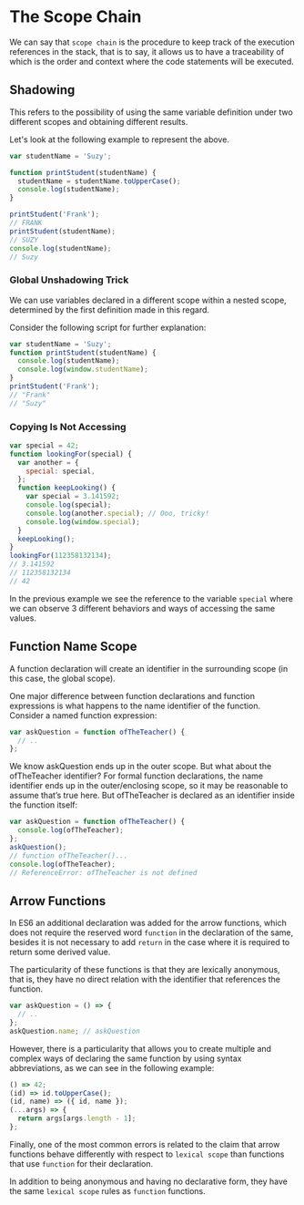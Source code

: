 # The Scope Chain

We can say that `scope chain` is the procedure to keep track of the execution references in the stack, that is to say, it allows us to have a traceability of which is the order and context where the code statements will be executed.

## Shadowing

This refers to the possibility of using the same variable definition under two different scopes and obtaining different results.

Let's look at the following example to represent the above.

```javascript
var studentName = 'Suzy';

function printStudent(studentName) {
  studentName = studentName.toUpperCase();
  console.log(studentName);
}

printStudent('Frank');
// FRANK
printStudent(studentName);
// SUZY
console.log(studentName);
// Suzy
```

### Global Unshadowing Trick

We can use variables declared in a different scope within a nested scope, determined by the first definition made in this regard.

Consider the following script for further explanation:

```javascript
var studentName = 'Suzy';
function printStudent(studentName) {
  console.log(studentName);
  console.log(window.studentName);
}
printStudent('Frank');
// "Frank"
// "Suzy"
```

### Copying Is Not Accessing

```javascript
var special = 42;
function lookingFor(special) {
  var another = {
    special: special,
  };
  function keepLooking() {
    var special = 3.141592;
    console.log(special);
    console.log(another.special); // Ooo, tricky!
    console.log(window.special);
  }
  keepLooking();
}
lookingFor(112358132134);
// 3.141592
// 112358132134
// 42
```

In the previous example we see the reference to the variable `special` where we can observe 3 different behaviors and ways of accessing the same values.

## Function Name Scope

A function declaration will create an identifier in the surrounding scope (in this case, the global scope).

One major difference between function declarations and function expressions is what happens to the name identifier of the function. Consider a named function expression:

```javascript
var askQuestion = function ofTheTeacher() {
  // ..
};
```

We know askQuestion ends up in the outer scope. But what about the ofTheTeacher identifier? For formal function declarations, the name identifier ends up in the outer/enclosing scope, so it may be reasonable to assume that’s true here. But ofTheTeacher is declared as an identifier inside the function itself:

```javascript
var askQuestion = function ofTheTeacher() {
  console.log(ofTheTeacher);
};
askQuestion();
// function ofTheTeacher()...
console.log(ofTheTeacher);
// ReferenceError: ofTheTeacher is not defined
```

## Arrow Functions

In ES6 an additional declaration was added for the arrow functions, which does not require the reserved word `function` in the declaration of the same, besides it is not necessary to add `return` in the case where it is required to return some derived value.

The particularity of these functions is that they are lexically anonymous, that is, they have no direct relation with the identifier that references the function.

```javascript
var askQuestion = () => {
  // ..
};
askQuestion.name; // askQuestion
```

However, there is a particularity that allows you to create multiple and complex ways of declaring the same function by using syntax abbreviations, as we can see in the following example:

```javascript
() => 42;
(id) => id.toUpperCase();
(id, name) => ({ id, name });
(...args) => {
  return args[args.length - 1];
};
```

Finally, one of the most common errors is related to the claim that arrow functions behave differently with respect to `lexical scope` than functions that use `function` for their declaration.

In addition to being anonymous and having no declarative form, they have the same `lexical scope` rules as `function` functions.
